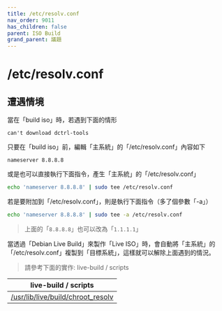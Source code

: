 ```yaml
---
title: /etc/resolv.conf
nav_order: 9011
has_children: false
parent: ISO Build
grand_parent: 議題
---
```



# /etc/resolv.conf




## 遭遇情境

當在「build iso」時，若遇到下面的情形

```
can't download dctrl-tools
```

只要在「build iso」前，編輯「主系統」的「/etc/resolv.conf」內容如下

```
nameserver 8.8.8.8
```

或是也可以直接執行下面指令，產生「主系統」的「/etc/resolv.conf」

``` sh
echo 'nameserver 8.8.8.8' | sudo tee /etc/resolv.conf
```

若是要附加到「/etc/resolv.conf」，則是執行下面指令（多了個參數「-a」）

``` sh
echo 'nameserver 8.8.8.8' | sudo tee -a /etc/resolv.conf
```

> 上面的「`8.8.8.8`」也可以改為「`1.1.1.1`」


當透過「Debian Live Build」來製作「Live ISO」時，會自動將「主系統」的「/etc/resolv.conf」複製到「目標系統」，這樣就可以解除上面遇到的情況。


> 請參考下面的實作: live-build / scripts

| live-build / scripts |
| -------------------- |
| [/usr/lib/live/build/chroot_resolv](https://salsa.debian.org/live-team/live-build/-/blob/master/scripts/build/chroot_resolv)
